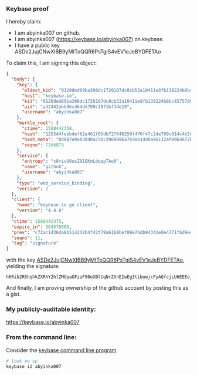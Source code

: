 ### Keybase proof

I hereby claim:

  * I am abyinka007 on github.
  * I am abyinka007 (https://keybase.io/abyinka007) on keybase.
  * I have a public key ASDe2JujCNwXIBB9yMtToQQR6PsTgiS4vEV1eJeBYDFETAo

To claim this, I am signing this object:

```json
{
  "body": {
    "key": {
      "eldest_kid": "0120ded89ba308dc1720107dc8cb53a10411e8fb138224b8bc45757897816031444c0a",
      "host": "keybase.io",
      "kid": "0120ded89ba308dc1720107dc8cb53a10411e8fb138224b8bc45757897816031444c0a",
      "uid": "a32442abb96cd64dd789c1971bf34e19",
      "username": "abyinka007"
    },
    "merkle_root": {
      "ctime": 1568442358,
      "hash": "1255d4febbdef62e461f05db727640250f476f47c2de799c014c4b501ccfd4f9d065706ccb7aa9bd472e647715f17aa9f951e968ceef9a65471faaa69d7d8a6f",
      "hash_meta": "0d887e0a038d0ac50c2969996a76deb14d9a96112af00646728001f2337c6937",
      "seqno": 7266873
    },
    "service": {
      "entropy": "x8+iv08usZ91QKmLdqapTAo0",
      "name": "github",
      "username": "abyinka007"
    },
    "type": "web_service_binding",
    "version": 2
  },
  "client": {
    "name": "keybase.io go client",
    "version": "4.4.0"
  },
  "ctime": 1568442375,
  "expire_in": 504576000,
  "prev": "c72ac1436da8b514242b4f42f79a61b8bef89e7bdb94341e8e4771f6d9ed2102",
  "seqno": 11,
  "tag": "signature"
}
```

with the key [ASDe2JujCNwXIBB9yMtToQQR6PsTgiS4vEV1eJeBYDFETAo](https://keybase.io/abyinka007), yielding the signature:

```
hKRib2R5hqhkZXRhY2hlZMOpaGFzaF90eXBlCqNrZXnEIwEg3tibowjcFyAQfcjLU6EEEej7E4IkuLxFdXiXgWAxREwKp3BheWxvYWTESpcCC8QgxyrBQ22otRQkK09C95phuL74nnvblDQejkdx9tntIQLEID8U1vOjAv8+Rn/fsxGTCZM+iUVTKniJITrG6oOsl6fnAgHCo3NpZ8RAegQTqPpxzK5C8Em2qBOHtUS3niPSJif5NYoFOrcMyBmEtx/gbRATHnezwB/nMEBNUFobJb8HWcrvn1sN+uDhC6hzaWdfdHlwZSCkaGFzaIKkdHlwZQildmFsdWXEIHL0WS7IPbSvFhQoozRIjk4U9C4Hm9YgcC9ALTvTA1jHo3RhZ80CAqd2ZXJzaW9uAQ==

```

And finally, I am proving ownership of the github account by posting this as a gist.

### My publicly-auditable identity:

https://keybase.io/abyinka007

### From the command line:

Consider the [keybase command line program](https://keybase.io/download).

```bash
# look me up
keybase id abyinka007
```
